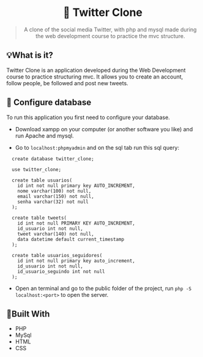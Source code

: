 <h1 align='center'>📣 Twitter Clone</h1>
<blockquote align='center'>A clone of the social media Twitter, with php and mysql made during the web development course to practice the mvc structure.</blockquote>

## 💡What is it?
Twitter Clone is an application developed during the Web Development course to practice structuring mvc. It allows you to create an account, follow people, be followed and post new tweets.

## 💾 Configure database
To run this application you first need to configure your database.
- Download xampp on your computer (or another software you like) and run Apache and mysql.

- Go to `localhost:phpmyadmin` and on the sql tab run this sql query:

```mysql
  create database twitter_clone;

  use twitter_clone;

  create table usuarios(
    id int not null primary key AUTO_INCREMENT,
    nome varchar(100) not null,
    email varchar(150) not null,
    senha varchar(32) not null
  );

  create table tweets(
    id int not null PRIMARY KEY AUTO_INCREMENT,
    id_usuario int not null,
    tweet varchar(140) not null,
    data datetime default current_timestamp
  );

  create table usuarios_seguidores(
    id int not null primary key auto_increment,
    id_usuario int not null,
    id_usuario_seguindo int not null
  );
```
- Open an terminal and go to the public folder of the project, run `php -S localhost:<port>` to open the server.

## 🚧Built With
- PHP
- MySql
- HTML
- CSS
